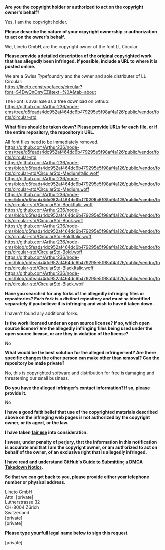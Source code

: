 **Are you the copyright holder or authorized to act on the copyright owner's behalf?**

Yes, I am the copyright holder.

**Please describe the nature of your copyright ownership or authorization to act on the owner's behalf.**

We, Lineto GmbH, are the copyright owner of the font LL Circular.

**Please provide a detailed description of the original copyrighted work that has allegedly been infringed. If possible, include a URL to where it is posted online.**

We are a Swiss Typefoundry and the owner and sole distributer of LL Circular:  
https://lineto.com/typefaces/circular?font=S4DwQnOmyEZ&text=%0A&tab=about

The Font is available as a free download on Github:  
https://github.com/Arthur236/node-cms/tree/d5feada4dc952af464dc6b479295e5f98af4a126/public/vendor/fonts/circular-std

**What files should be taken down? Please provide URLs for each file, or if the entire repository, the repository’s URL.**

All font files need to be immediately removed.  
https://github.com/Arthur236/node-cms/tree/d5feada4dc952af464dc6b479295e5f98af4a126/public/vendor/fonts/circular-std  
https://github.com/Arthur236/node-cms/blob/d5feada4dc952af464dc6b479295e5f98af4a126/public/vendor/fonts/circular-std/CircularStd-MediumItalic.woff  
https://github.com/Arthur236/node-cms/blob/d5feada4dc952af464dc6b479295e5f98af4a126/public/vendor/fonts/circular-std/CircularStd-Medium.woff  
https://github.com/Arthur236/node-cms/blob/d5feada4dc952af464dc6b479295e5f98af4a126/public/vendor/fonts/circular-std/CircularStd-BookItalic.woff  
https://github.com/Arthur236/node-cms/blob/d5feada4dc952af464dc6b479295e5f98af4a126/public/vendor/fonts/circular-std/CircularStd-Book.woff  
https://github.com/Arthur236/node-cms/blob/d5feada4dc952af464dc6b479295e5f98af4a126/public/vendor/fonts/circular-std/CircularStd-BoldItalic.woff  
https://github.com/Arthur236/node-cms/blob/d5feada4dc952af464dc6b479295e5f98af4a126/public/vendor/fonts/circular-std/CircularStd-Bold.woff  
https://github.com/Arthur236/node-cms/blob/d5feada4dc952af464dc6b479295e5f98af4a126/public/vendor/fonts/circular-std/CircularStd-BlackItalic.woff  
https://github.com/Arthur236/node-cms/blob/d5feada4dc952af464dc6b479295e5f98af4a126/public/vendor/fonts/circular-std/CircularStd-Black.woff

**Have you searched for any forks of the allegedly infringing files or repositories? Each fork is a distinct repository and must be identified separately if you believe it is infringing and wish to have it taken down.**

I haven't found any additional forks.

**Is the work licensed under an open source license? If so, which open source license? Are the allegedly infringing files being used under the open source license, or are they in violation of the license?**

No

**What would be the best solution for the alleged infringement? Are there specific changes the other person can make other than removal? Can the repository be made private?**

No, this is copyrighted software and distribution for free is damaging and threatening our small business.

**Do you have the alleged infringer’s contact information? If so, please provide it.**

No

**I have a good faith belief that use of the copyrighted materials described above on the infringing web pages is not authorized by the copyright owner, or its agent, or the law.**

**I have taken <a href="https://www.lumendatabase.org/topics/22">fair use</a> into consideration.**

**I swear, under penalty of perjury, that the information in this notification is accurate and that I am the copyright owner, or am authorized to act on behalf of the owner, of an exclusive right that is allegedly infringed.**

**I have read and understand GitHub's <a href="https://docs.github.com/articles/guide-to-submitting-a-dmca-takedown-notice/">Guide to Submitting a DMCA Takedown Notice</a>.**

**So that we can get back to you, please provide either your telephone number or physical address.**

Lineto GmbH  
Attn. [private]  
Lutherstrasse 32  
CH-8004 Zürich  
Switzerland  
[private]  
[private]

**Please type your full legal name below to sign this request.**

[private]
